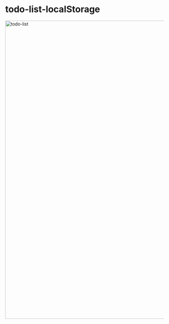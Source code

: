 # todo-list-localStorage
<img width="944" alt="todo-list" src="https://github.com/user-attachments/assets/78878d23-16bf-4022-9f1d-99501ef11d45" />
